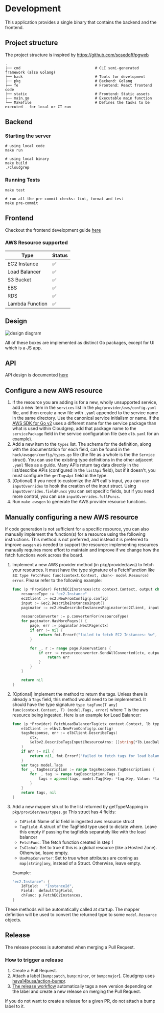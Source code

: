 # Development

This application provides a single binary that contains the backend and the frontend.

## Project structure

The project structure is inspired by https://github.com/sosedoff/pgweb

    .
    ├── cmd                                  # CLI semi-generated framework (also Golang)
    ├── hack                                 # Tools for development
    ├── pkg                                  # Backend: Golang
    ├── fe                                   # Frontend: React frontend code
    ├── static                               # Frontend: Static assets
    ├── main.go                              # Executable main function
    └── Makefile                             # Defines the tasks to be executed - for local or CI run

## Backend

### Starting the server

```shell
# using local code
make run
```

```shell
# using local binary
make build
./cloudgrep
```

### Running Tests

```shell
make test
```

```shell
# run all the pre commit checks: lint, format and test
make pre-commit
```

## Frontend
Checkout the frontend development guide [here](https://github.com/run-x/cloudgrep/blob/main/fe/README.md)

### AWS Resource supported

| Type            |  Status |
|-----------------| ----------- |
| EC2 Instance    |  :white_check_mark: |
| Load Balancer   |  :white_check_mark: |
| S3 Bucket       |  :white_check_mark: |
| EBS             |  :white_check_mark: |
| RDS             |  :white_check_mark: |
| Lambda Function |  :white_check_mark: |

## Design

![design diagram](img/cloudgrep-design.png)

All of these boxes are implemented as distinct Go packages, except for UI which is a JS app.

## API
API design is documented [here](https://github.com/run-x/cloudgrep/blob/main/API.md)

## Configure a new AWS resource
1. If the resource you are adding is for a new, wholly unsupported service, add a new item in the `services` list in the `pkg/provider/aws/config.yaml` file, and then create a new file with `.yaml` appended to the service name in the same directory.
    Use the canonical service initialism or name.
    If the [AWS SDK for Go v2](https://pkg.go.dev/github.com/aws/aws-sdk-go-v2) uses a different name for the service package than what is used within Cloudgrep, add that package name to the `servicePackage` field in the service configuration file (see `elb.yaml` for an example).
2. Add a new item to the `types` list.
    The schema for the definition, along with the documentation for each field, can be found in the `hack/awsgen/config/types.go` file (the file as a whole is the the `Service` struct).
    You can use the existing type definitions in the other adjacent `.yaml` files as a guide.
    Many APIs return tag data directly in the list/describe APIs (configured in the `listApi` field), but if it doesn't,
    you must configure the `getTagsApi` field in the type.
3. \[Optional\] If you need to customize the API call's input, you can use `inputOverrides` to hook the creation of the input struct.
    Using `inputOverrides.fieldFuncs` you can set specific fields, but if you need more control, you can use `inputOverrides.fullFuncs`.
4. Run `make awsgen` to generate the AWS provider resource functions.

## Manually configuring a new AWS resource
If code generation is not sufficient for a specific resource, you can also manually implement the function(s) for a resource using the following instructions.
This method is not preferred, and instead it is preferred to improve `awsgen` as needed to support the resource:
implementing resources manually requires more effort to maintain and improve if we change how the fetch functions work across the board.

1. Implement a new AWS provider method (in pkg/provider/aws) to fetch your resources. It must have the type
   signature of a FetchFunction like so: `type FetchFunc func(context.Context, chan<- model.Resource) error`.
   Please refer to the following example:
   ```go
   func (p *Provider) FetchEC2Instances(ctx context.Context, output chan<- model.Resource) error {
       resourceType := "ec2.Instance"
       ec2Client := ec2.NewFromConfig(p.config)
       input := &ec2.DescribeInstancesInput{}
       paginator := ec2.NewDescribeInstancesPaginator(ec2Client, input)

       resourceConverter := p.converterFor(resourceType)
       for paginator.HasMorePages() {
           page, err := paginator.NextPage(ctx)
           if err != nil {
               return fmt.Errorf("failed to fetch EC2 Instances: %w", err)
           }

           for _, r := range page.Reservations {
               if err := resourceconverter.SendAllConverted(ctx, output, resourceConverter, r.Instances); err != nil {
                   return err
               }
           }
       }

       return nil
   }
   ```
2. [Optional] Implement the method to return the tags. Unless there is already a `Tags` field, this method would need
    to be implemented. It should have the type signature `type tagFunc[T any] func(context.Context, T) (model.Tags, error)`
    where T is the aws resource being ingested. Here is an example for Load Balancer:
   ```go
   func (p *Provider) FetchLoadBalancerTag(ctx context.Context, lb types.LoadBalancer) (model.Tags, error) {
       elbClient := elbv2.NewFromConfig(p.config)
       tagsResponse, err := elbClient.DescribeTags(
           ctx,
           &elbv2.DescribeTagsInput{ResourceArns: []string{*lb.LoadBalancerArn}},
       )
       if err != nil {
           return nil, fmt.Errorf("failed to fetch tags for load balancer %v: %w", *lb.LoadBalancerArn, err)
       }
       var tags model.Tags
       for _, tagDescription := range tagsResponse.TagDescriptions {
           for _, tag := range tagDescription.Tags {
               tags = append(tags, model.Tag{Key: *tag.Key, Value: *tag.Value})
           }
       }
       return tags, nil
   }
    ```
3. Add a new mapper struct to the list returned by getTypeMapping in `pkg/provider/aws/types.go`
   This struct has 4 fields:
   * `IdField`: Name of id field in ingested aws resource struct
   * `TagField`: A struct of the TagField type used to dictate where. Leave this empty if passing the tagfields separately like with the load balancer
   * `FetchFunc`: The fetch function created in step 1
   * `IsGlobal`: Set to true if this is a global resource (like a Hosted Zone). Otherwise, leave empty.
   * `UseMapConverter`: Set to true when attributes are coming as `map[string]any`, instead of a Struct. Otherwise, leave empty.
   
   Example:
   ```go
   "ec2.Instance": {
       IdField:   "InstanceId",
       Field:  defaultTagField,
       chFunc: p.FetchEC2Instances,
   }
   ```


These methods will be automatically called at startup.
The mapper definition will be used to convert the returned type to some `model.Resource` objects.

## Release

The release process is automated when merging a Pull Request.

### How to trigger a release

1. Create a Pull Request.
1. Attach a label [`bump:patch`, `bump:minor`, or `bump:major`]. Cloudgrep uses [haya14busa/action-bumpr](https://github.com/haya14busa/action-bumpr).
1. [The release workflow](.github/workflows/release.yml) automatically tags a
   new version depending on the label and create a new release on merging the
   Pull Request.

If you do not want to create a release for a given PR, do not attach a bump label to it.
